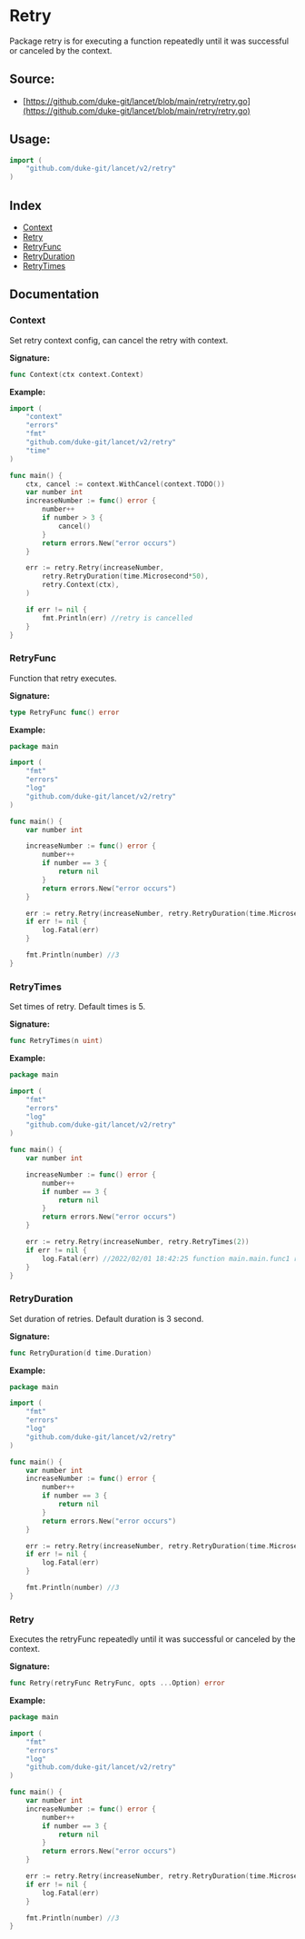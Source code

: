 # Retry
Package retry is for executing a function repeatedly until it was successful or canceled by the context.

<div STYLE="page-break-after: always;"></div>

## Source:

- [https://github.com/duke-git/lancet/blob/main/retry/retry.go](https://github.com/duke-git/lancet/blob/main/retry/retry.go)


<div STYLE="page-break-after: always;"></div>

## Usage:
```go
import (
    "github.com/duke-git/lancet/v2/retry"
)
```

<div STYLE="page-break-after: always;"></div>

## Index
- [Context](#Context)
- [Retry](#Retry)
- [RetryFunc](#RetryFunc)
- [RetryDuration](#RetryDuration)
- [RetryTimes](#RetryTimes)

<div STYLE="page-break-after: always;"></div>

## Documentation


### <span id="Context">Context</span>
<p>Set retry context config, can cancel the retry with context.</p>

<b>Signature:</b>

```go
func Context(ctx context.Context)
```
<b>Example:</b>

```go
import (
	"context"
	"errors"
	"fmt"
	"github.com/duke-git/lancet/v2/retry"
	"time"
)

func main() {
	ctx, cancel := context.WithCancel(context.TODO())
	var number int
	increaseNumber := func() error {
		number++
		if number > 3 {
			cancel()
		}
		return errors.New("error occurs")
	}

	err := retry.Retry(increaseNumber,
		retry.RetryDuration(time.Microsecond*50),
		retry.Context(ctx),
	)

	if err != nil {
		fmt.Println(err) //retry is cancelled
	}
}
```




### <span id="RetryFunc">RetryFunc</span>
<p>Function that retry executes.</p>

<b>Signature:</b>

```go
type RetryFunc func() error
```
<b>Example:</b>

```go
package main

import (
    "fmt"
    "errors"
    "log"
    "github.com/duke-git/lancet/v2/retry"
)

func main() {
    var number int

	increaseNumber := func() error {
		number++
		if number == 3 {
			return nil
		}
		return errors.New("error occurs")
	}

	err := retry.Retry(increaseNumber, retry.RetryDuration(time.Microsecond*50))
    if err != nil {
		log.Fatal(err)
	}

    fmt.Println(number) //3
}
```



### <span id="RetryTimes">RetryTimes</span>
<p>Set times of retry. Default times is 5.</p>

<b>Signature:</b>

```go
func RetryTimes(n uint)
```
<b>Example:</b>

```go
package main

import (
    "fmt"
    "errors"
    "log"
    "github.com/duke-git/lancet/v2/retry"
)

func main() {
    var number int

	increaseNumber := func() error {
		number++
		if number == 3 {
			return nil
		}
		return errors.New("error occurs")
	}

	err := retry.Retry(increaseNumber, retry.RetryTimes(2))
    if err != nil {
		log.Fatal(err) //2022/02/01 18:42:25 function main.main.func1 run failed after 2 times retry exit status 1
	}
}
```



### <span id="RetryDuration">RetryDuration</span>
<p>Set duration of retries. Default duration is 3 second.</p>

<b>Signature:</b>

```go
func RetryDuration(d time.Duration)
```
<b>Example:</b>

```go
package main

import (
    "fmt"
    "errors"
    "log"
    "github.com/duke-git/lancet/v2/retry"
)

func main() {
    var number int
	increaseNumber := func() error {
		number++
		if number == 3 {
			return nil
		}
		return errors.New("error occurs")
	}

	err := retry.Retry(increaseNumber, retry.RetryDuration(time.Microsecond*50))
    if err != nil {
		log.Fatal(err)
	}

    fmt.Println(number) //3
}
```


### <span id="Retry">Retry</span>
<p>Executes the retryFunc repeatedly until it was successful or canceled by the context.</p>

<b>Signature:</b>

```go
func Retry(retryFunc RetryFunc, opts ...Option) error
```
<b>Example:</b>

```go
package main

import (
    "fmt"
    "errors"
    "log"
    "github.com/duke-git/lancet/v2/retry"
)

func main() {
    var number int
	increaseNumber := func() error {
		number++
		if number == 3 {
			return nil
		}
		return errors.New("error occurs")
	}

	err := retry.Retry(increaseNumber, retry.RetryDuration(time.Microsecond*50))
    if err != nil {
		log.Fatal(err)
	}

    fmt.Println(number) //3
}
```
